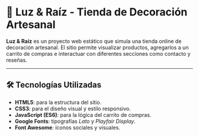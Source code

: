 # 🌿 Luz & Raíz - Tienda de Decoración Artesanal

**Luz & Raíz** es un proyecto web estático que simula una tienda online de decoración artesanal. El sitio permite visualizar productos, agregarlos a un carrito de compras e interactuar con diferentes secciones como contacto y reseñas.

---

## 🛠 Tecnologías Utilizadas

- **HTML5**: para la estructura del sitio.
- **CSS3**: para el diseño visual y estilo responsivo.
- **JavaScript (ES6)**: para la lógica del carrito de compras.
- **Google Fonts**: tipografías *Lato* y *Playfair Display*.
- **Font Awesome**: íconos sociales y visuales.